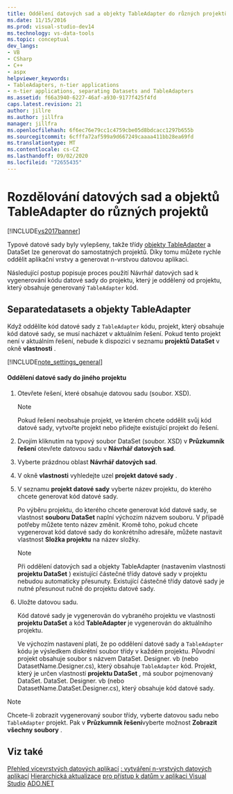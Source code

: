 ```yaml
---
title: Oddělení datových sad a objekty TableAdapter do různých projektů | Microsoft Docs
ms.date: 11/15/2016
ms.prod: visual-studio-dev14
ms.technology: vs-data-tools
ms.topic: conceptual
dev_langs:
- VB
- CSharp
- C++
- aspx
helpviewer_keywords:
- TableAdapters, n-tier applications
- n-tier applications, separating Datasets and TableAdapters
ms.assetid: f66a3940-6227-46af-a930-9177f425f4fd
caps.latest.revision: 21
author: jillre
ms.author: jillfra
manager: jillfra
ms.openlocfilehash: 6f6ec76e79cc1c4759cbe05d8bdcacc1297b655b
ms.sourcegitcommit: 6cfffa72af599a9d667249caaaa411bb28ea69fd
ms.translationtype: MT
ms.contentlocale: cs-CZ
ms.lasthandoff: 09/02/2020
ms.locfileid: "72655435"
---
```

# <a name="separate-datasets-and-tableadapters-into-different-projects"></a>Rozdělování datových sad a objektů TableAdapter do různých projektů
[!INCLUDE[vs2017banner](../includes/vs2017banner.md)]

Typové datové sady byly vylepšeny, takže třídy [objekty TableAdapter](https://msdn.microsoft.com/library/09416de9-134c-4dc7-8262-6c8d81e3f364) a DataSet lze generovat do samostatných projektů. Díky tomu můžete rychle oddělit aplikační vrstvy a generovat n-vrstvou datovou aplikaci.

 Následující postup popisuje proces použití Návrhář datových sad k vygenerování kódu datové sady do projektu, který je oddělený od projektu, který obsahuje generovaný `TableAdapter` kód.

## <a name="separatedatasets-and-tableadapters"></a>Separatedatasets a objekty TableAdapter
 Když oddělíte kód datové sady z `TableAdapter` kódu, projekt, který obsahuje kód datové sady, se musí nacházet v aktuálním řešení. Pokud tento projekt není v aktuálním řešení, nebude k dispozici v seznamu **projektů DataSet** v okně **vlastnosti** .

 [!INCLUDE[note_settings_general](../includes/note-settings-general-md.md)]

#### <a name="to-separate-the-dataset-into-a-different-project"></a>Oddělení datové sady do jiného projektu

1. Otevřete řešení, které obsahuje datovou sadu (soubor. XSD).

   > [!NOTE]
   > Pokud řešení neobsahuje projekt, ve kterém chcete oddělit svůj kód datové sady, vytvořte projekt nebo přidejte existující projekt do řešení.

2. Dvojím kliknutím na typový soubor DataSet (soubor. XSD) v **Průzkumník řešení** otevřete datovou sadu v **Návrhář datových sad**.

3. Vyberte prázdnou oblast **Návrhář datových sad**.

4. V okně **vlastnosti** vyhledejte uzel **projekt datové sady** .

5. V seznamu **projekt datové sady** vyberte název projektu, do kterého chcete generovat kód datové sady.

    Po výběru projektu, do kterého chcete generovat kód datové sady, se vlastnost **souboru DataSet** naplní výchozím názvem souboru. V případě potřeby můžete tento název změnit. Kromě toho, pokud chcete vygenerovat kód datové sady do konkrétního adresáře, můžete nastavit vlastnost **Složka projektu** na název složky.

   > [!NOTE]
   > Při oddělení datových sad a objekty TableAdapter (nastavením vlastnosti **projektu DataSet** ) existující částečné třídy datové sady v projektu nebudou automaticky přesunuty. Existující částečné třídy datové sady je nutné přesunout ručně do projektu datové sady.

6. Uložte datovou sadu.

    Kód datové sady je vygenerován do vybraného projektu ve vlastnosti **projektu DataSet** a kód **TableAdapter** je vygenerován do aktuálního projektu.

   Ve výchozím nastavení platí, že po oddělení datové sady a `TableAdapter` kódu je výsledkem diskrétní soubor třídy v každém projektu. Původní projekt obsahuje soubor s názvem DataSet. Designer. vb (nebo DatasetName.Designer.cs), který obsahuje `TableAdapter` kód. Projekt, který je určen vlastností **projektu DataSet** , má soubor pojmenovaný DataSet. DataSet. Designer. vb (nebo DatasetName.DataSet.Designer.cs), který obsahuje kód datové sady.

> [!NOTE]
> Chcete-li zobrazit vygenerovaný soubor třídy, vyberte datovou sadu nebo `TableAdapter` projekt. Pak v  **Průzkumník řešení**vyberte možnost **Zobrazit všechny soubory** .

## <a name="see-also"></a>Viz také
 [Přehled vícevrstvých datových aplikací](../data-tools/n-tier-data-applications-overview.md) [: vytváření n-vrstvých datových aplikací](../data-tools/walkthrough-creating-an-n-tier-data-application.md) [Hierarchická aktualizace](../data-tools/hierarchical-update.md) [pro přístup k datům v aplikaci Visual Studio](../data-tools/accessing-data-in-visual-studio.md) [ADO.NET](https://msdn.microsoft.com/library/5b96ed06-9759-4966-a797-a1d5f6ee50ca)

